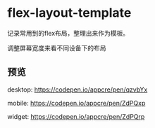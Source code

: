 # flex-layout-template
记录常用到的flex布局，整理出来作为模板。

调整屏幕宽度来看不同设备下的布局

## 预览
desktop: https://codepen.io/appcre/pen/qzvbYx

mobile: https://codepen.io/appcre/pen/ZdPQxp

widget: https://codepen.io/appcre/pen/ZdPQrp
